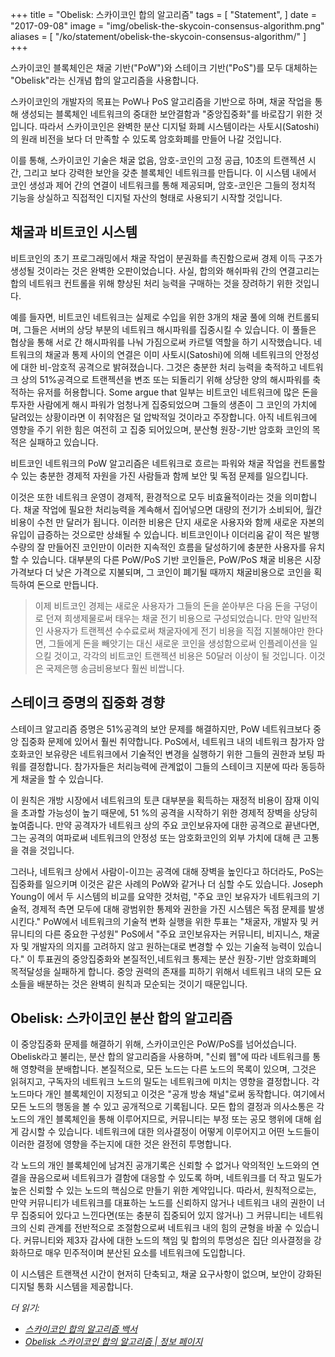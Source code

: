 +++
title = "Obelisk: 스카이코인 합의 알고리즘"
tags = [
    "Statement",
]
date = "2017-09-08"
image = "img/obelisk-the-skycoin-consensus-algorithm.png"
aliases = [
	"/ko/statement/obelisk-the-skycoin-consensus-algorithm/"
]
+++

스카이코인 블록체인은 채굴 기반("PoW")와 스테이크 기반("PoS")를 모두 대체하는
"Obelisk"라는 신개념 합의 알고리즘을 사용합니다.

스카이코인의 개발자의 목표는 PoW나 PoS 알고리즘을 기반으로 하며, 채굴 작업을 통해
생성되는 블록체인 네트워크의 중대한 보안결함과 "중앙집중화"를 바로잡기 위한 것입니다.
따라서 스카이코인은 완벽한 분산 디지털 화폐 시스템이라는
사토시(Satoshi)의 원래 비전을 보다 더 만족할 수 있도록 암호화폐를 만들어 나갈 것입니다.

이를 통해, 스카이코인 기술은 채굴 없음, 암호-코인의 고정 공급, 10초의 트랜젝션 시간,
그리고 보다 강력한 보안을 갖춘 블록체인 네트워크를 만듭니다.
이 시스템 내에서 코인 생성과 제어 간의 연결이 네트워크를 통해 제공되며,
암호-코인은 그들의 정치적 기능을 상실하고 직접적인 디지털 자산의 형태로
사용되기 시작할 것입니다.

## 채굴과 비트코인 시스템

비트코인의 초기 프로그래밍에서 채굴 작업이 분권화를 촉진함으로써 경제 이득 구조가
생성될 것이라는 것은 완벽한 오판이었습니다.
사실, 합의와 해쉬파워 간의 연결고리는 합의 네트워크 컨트롤을 위해 향상된 처리 능력을
구매하는 것을 장려하기 위한 것입니다.

예를 들자면, 비트코인 네트워크는 실제로 수입을 위한 3개의 채굴 풀에 의해 컨트롤되며,
그들은 서버의 상당 부분의 네트워크 해시파워를 집중시킬 수 있습니다.
이 풀들은 협상을 통해 서로 간 해시파워를 나눠 가짐으로써 카르텔 역할을 하기 시작했습니다.
네트워크의 채굴과 통제 사이의 연결은 이미 사토시(Satoshi)에 의해 네트워크의 안정성에 대한
비-암호적 공격으로 밝혀졌습니다.
그것은 충분한 처리 능력을 축적하고 네트워크 상의 51%공격으로 트랜젝션을 변조 또는 되돌리기 위해
상당한 양의 해시파워를 축적하는 유저를 허용합니다. Some argue that
일부는 비트코인 네트워크에 많은 돈을 투자한 사람에게 해시 파워가 엄청나게 집중되었으며
그들의 생존이 그 코인의 가치에 달려있는 상황이라면
이 취약점은 덜 압박적일 것이라고 주장합니다.
아직 네트워크에 영향을 주기 위한 힘은 여전히 고 집중 되어있으며,
분산형 원장-기반 암호화 코인의 목적은 실패하고 있습니다.

비트코인 네트워크의 PoW 알고리즘은 네트워크로 흐르는 파워와
채굴 작업을 컨트롤할 수 있는 충분한 경제적 자원을 가진 사람들과 함께 보안 및 독점 문제를 일으킵니다.

이것은 또한 네트워크 운영이 경제적, 환경적으로 모두 비효율적이라는 것을 의미합니다.
채굴 작업에 필요한 처리능력을 계속해서 집어넣으면 대량의 전기가 소비되어,
월간 비용이 수천 만 달러가 됩니다.
이러한 비용은 단지 새로운 사용자와 함께 새로운 자본의 유입이 급증하는 것으로만 상쇄될 수 있습니다.
비트코인이나 이더리움 같이 적은 발행 수량의 잘 만들어진 코인만이 이러한 지속적인 흐름을
달성하기에 충분한 사용자를 유치할 수 있습니다.
대부분의 다른 PoW/PoS 기반 코인들은, PoW/PoS 채굴 비용은 시장가격보다 더 낮은 가격으로 지불되며,
그 코인이 폐기될 때까지 채굴비용으로 코인을 획득하여 돈으로 만듭니다.

>이제 비트코인 경제는 새로운 사용자가 그들의 돈을 쏟아부은 다음 돈을 구덩이로 던져
희생제물로써 태우는 채굴 전기 비용으로 구성되었습니다.
만약 일반적인 사용자가 트랜젝션 수수료로써 채굴자에게 전기 비용을 직접 지불해야만 한다면,
그들에게 돈을 빼앗기는 대신 새로운 코인을 생성함으로써
인플레이션을 일으킬 것이고, 각각의 비트코인 트랜젝션 비용은 50달러 이상이 될 것입니다.
이것은 국제은행 송금비용보다 훨씬 비쌉니다.

## 스테이크 증명의 집중화 경향

스테이크 알고리즘 증명은 51%공격의 보안 문제를 해결하지만,
PoW 네트워크보다 중앙 집중화 문제에 있어서 훨씬 취약합니다.
PoS에서, 네트워크 내의 네트워크 참가자 암호화코인 보유량은 네트워크에서 기술적인 변경을
실행하기 위한 그들의 권한과 보팅 파워를 결정합니다.
참가자들은 처리능력에 관계없이 그들의 스테이크 지분에 따라 동등하게 채굴을 할 수 있습니다.

이 원칙은 개방 시장에서 네트워크의 토큰 대부분을 획득하는 재정적 비용이
잠재 이익을 초과할 가능성이 높기 때문에,
51 %의 공격을 시작하기 위한 경제적 장벽을 상당히 높여줍니다.
만약 공격자가 네트워크 상의 주요 코인보유자에 대한 공격으로 끝낸다면,
그는 공격의 여파로써 네트워크의 안정성 또는 암호화코인의
외부 가치에 대해 큰 고통을 겪을 것입니다.

그러나, 네트워크 상에서 사람이-이끄는 공격에 대해 장벽을 높인다고 하더라도, PoS는
집중화를 일으키며 이것은 같은 사례의 PoW와 같거나 더 심할 수도 있습니다.
Joseph Young이 에서 두 시스템의 비교를 요약한 것처럼, "주요 코인 보유자가
네트워크의 기술적, 경제적 측면 모두에 대해 광범위한 통제와 권한을
가진 시스템은 독점 문제를 발생시킨다." PoW에서 네트워크의 기술적 변화 실행을 위한
투표는 "채굴자, 개발자 및 커뮤니티의 다른 중요한 구성원"
PoS에서 "주요 코인보유자는 커뮤니티, 비지니스, 채굴자 및 개발자의 의지를 고려하지 않고
원하는대로 변경할 수 있는 기술적 능력이 있습니다."
이 투표권의 중앙집중화와 본질적인,네트워크 통제는 분산 원장-기반 암호화폐의
목적달성을 실패하게 합니다.
중앙 권력의 존재를 피하기 위해서 네트워크 내의 모든 요소들을 배분하는 것은
완벽히 원칙과 모순되는 것이기 때문입니다.

## Obelisk: 스카이코인 분산 합의 알고리즘

이 중앙집중화 문제를 해결하기 위해, 스카이코인은 PoW/PoS를 넘어섰습니다.
Obelisk라고 불리는, 분산 합의 알고리즘을 사용하며, "신뢰 웹"에 따라
네트워크를 통해 영향력을 분배합니다.
본질적으로, 모든 노드는 다른 노드의 목록이 있으며, 그것은 읽혀지고,
구독자의 네트워크 노드의 밀도는 네트워크에 미치는 영향을 결정합니다.
각 노드마다 개인 블록체인이 지정되고 이것은 "공개 방송 채널"로써 동작합니다.
여기에서 모든 노드의 행동을 볼 수 있고 공개적으로 기록됩니다.
 모든 합의 결정과 의사소통은 각 노드의 개인 블록체인을 통해 이루어지므로,
 커뮤니티는 부정 또는 공모 행위에 대해 쉽게 감시할 수 있습니다.
네트워크에 대한 의사결정이 어떻게 이루어지고 어떤 노드들이 이러한 결정에
영향을 주는지에 대한 것은 완전히 투명합니다.

각 노드의 개인 블록체인에 남겨진 공개기록은 신뢰할 수 없거나 악의적인 노드와의
연결을 끊음으로써 네트워크가 결함에 대응할 수 있도록 하며,
네트워크를 더 작고 밀도가 높은 신뢰할 수 있는 노드의 핵심으로 만들기 위한 계약입니다.
따라서, 원칙적으로는, 만약 커뮤니티가 네트워크를 대표하는 노드를 신뢰하지 않거나
네트워크 내의 권한이 너무 집중되어 있다고 느낀다면(또는 충분히 집중되어 있지 않거나)
그 커뮤니티는 네트워크의 신뢰 관계를 전반적으로 조절함으로써 네트워크 내의 힘의 균형을 바꿀 수 있습니다.
커뮤니티와 제3자 감사에 대한 노드의 책임 및 합의의 투명성은 집단 의사결정을 강화하므로
매우 민주적이며 분산된 요소를 네트워크에 도입합니다.

이 시스템은 트랜잭션 시간이 현저히 단축되고, 채굴 요구사항이 없으며,
보안이 강화된 디지털 통화 시스템을 제공합니다.

*더 읽기:*

* *[스카이코인 합의 알고리즘 백서](https://www.skycoin.net/whitepapers)*
* *[Obelisk 스카이코인 합의 알고리즘 | 정보 페이지](/overview/obelisk-skycoin-consensus-algorithm-information-pages/)*
